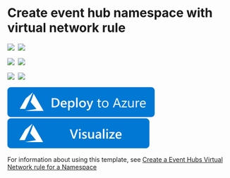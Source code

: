 # Create event hub namespace with virtual network rule

<IMG SRC="https://azurequickstartsservice.blob.core.windows.net/badges/301-eventhub-namespace-vnet/PublicLastTestDate.svg" />&nbsp;
<IMG SRC="https://azurequickstartsservice.blob.core.windows.net/badges/301-eventhub-namespace-vnet/PublicDeployment.svg" />&nbsp;

<IMG SRC="https://azurequickstartsservice.blob.core.windows.net/badges/301-eventhub-namespace-vnet/FairfaxLastTestDate.svg" />&nbsp;
<IMG SRC="https://azurequickstartsservice.blob.core.windows.net/badges/301-eventhub-namespace-vnet/FairfaxDeployment.svg" />&nbsp;

<IMG SRC="https://azurequickstartsservice.blob.core.windows.net/badges/301-eventhub-namespace-vnet/BestPracticeResult.svg" />&nbsp;
<IMG SRC="https://azurequickstartsservice.blob.core.windows.net/badges/301-eventhub-namespace-vnet/CredScanResult.svg" />&nbsp;

<a href="https://portal.azure.com/#create/Microsoft.Template/uri/https%3A%2F%2Fraw.githubusercontent.com%2FAzure%2Fazure-quickstart-templates%2Fmaster%2F301-eventhub-namespace-vnet%2Fazuredeploy.json" target="_blank">
    <img src="https://raw.githubusercontent.com/Azure/azure-quickstart-templates/master/1-CONTRIBUTION-GUIDE/images/deploytoazure.svg?sanitize=true"/>
</a>

<a href="http://armviz.io/#/?load=https%3A%2F%2Fraw.githubusercontent.com%2FAzure%2Fazure-quickstart-templates%2Fmaster%2F301-eventhub-namespace-vnet%2Fazuredeploy.json" target="_blank">
    <img src="https://raw.githubusercontent.com/Azure/azure-quickstart-templates/master/1-CONTRIBUTION-GUIDE/images/visualizebutton.svg?sanitize=true"/>
</a>

For information about using this template, see [Create a Event Hubs Virtual Network rule for a Namespace](https://docs.microsoft.com/en-us/azure/event-hubs/event-hubs-service-endpoints)

